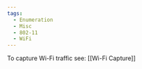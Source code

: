 ```yaml
---
tags:
  - Enumeration
  - Misc
  - 802-11
  - WiFi
---
```



To capture Wi-Fi traffic see: [[Wi-Fi Capture]]